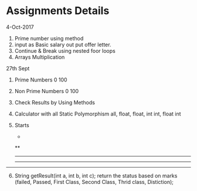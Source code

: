 # Assignments Details



4-Oct-2017

1. Prime number using method
2. input as Basic salary out put offer letter.
3. Continue & Break using nested foor loops
4. Arrays Multiplication 



27th Sept

1. Prime Numbers 0 100
2. Non Prime Numbers 0 100
3. Check Results by Using Methods
4. Calculator with all Static Polymorphism all, float, float, int int, float int
5. Starts
    
     *
    **
   * * *
   * * * *
  * * * * *
  
 6. String getResult(int a, int b, int c);
 	return the status based on marks (failed, Passed, First Class, Second Class, Thrid class, Distiction);
 
 

   



